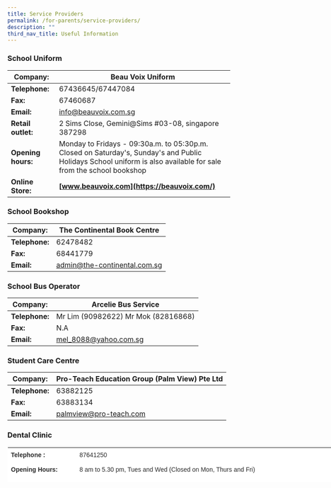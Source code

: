 ```yaml
---
title: Service Providers
permalink: /for-parents/service-providers/
description: ""
third_nav_title: Useful Information
---
```


### School Uniform
| **Company:**       | Beau Voix Uniform                                                                                                                                                 |
|--------------------|-------------------------------------------------------------------------------------------------------------------------------------------------------------------|
| **Telephone:**     | 67436645/67447084                                                                                                                                                 |
| **Fax:**           | 67460687                                                                                                                                                          |
| **Email:**         | info@beauvoix.com.sg                                                                                                                                              |
| **Retail outlet:** | 2 Sims Close, Gemini@Sims #03-08, singapore 387298                                                                                                                |
| **Opening hours:** | Monday to Fridays - 09:30a.m. to 05:30p.m. Closed on Saturday's, Sunday's and Public Holidays  School uniform is also available for sale from the school bookshop |
| **Online Store:**  | **[www.beauvoix.com](https://beauvoix.com/)**                                                                                                                                                                |

### School Bookshop
| **Company:**   | The Continental Book Centre  |
|----------------|------------------------------|
| **Telephone:** | 62478482                     |
| **Fax:**       | 68441779                     |
| **Email:**     | admin@the-continental.com.sg |

### School Bus Operator
| **Company:**   | Arcelie Bus Service                 |
|----------------|-------------------------------------|
| **Telephone:** | Mr Lim (90982622) Mr Mok (82816868) |
| **Fax:**       | N.A                                 |
| **Email:**     | mel_8088@yahoo.com.sg               |

### Student Care Centre
| **Company:**   | Pro-Teach Education Group (Palm View) Pte Ltd |
|----------------|-----------------------------------------------|
| **Telephone:** | 63882125                                      |
| **Fax:**       | 63883134                                      |
| **Email:**     | palmview@pro-teach.com                        |

### Dental Clinic
<table class="ives_tab_kosong" style="margin: 0px; outline: 0px; padding: 0px; border-collapse: collapse; border: 1px solid transparent; table-layout: fixed; color: rgb(43, 43, 43); font-family: Montserrat, sans-serif; font-size: 14px; font-style: normal; font-variant-ligatures: normal; font-variant-caps: normal; font-weight: 400; letter-spacing: normal; orphans: 2; text-align: left; text-transform: none; white-space: normal; widows: 2; word-spacing: 0px; -webkit-text-stroke-width: 0px; background-color: rgb(255, 255, 255); text-decoration-thickness: initial; text-decoration-style: initial; text-decoration-color: initial; line-height: 19.6px; width: 923px; height: 79px;"><tbody style="margin: 0px; outline: 0px; padding: 0px;"><tr style="margin: 0px; outline: 0px; padding: 0px;"><td style="margin: 0px; outline: 0px; padding: 7px; vertical-align: top; width: 141px;"><b style="margin: 0px; outline: 0px; padding: 0px; line-height: 19.6px;">Telephone :</b></td><td style="margin: 0px; outline: 0px; padding: 7px; vertical-align: top; width: 628px;"><span lang="EN-SG" style="margin: 0px; outline: 0px; padding: 0px; font-size: 11pt; font-family: Calibri, sans-serif;"></span>87641250<br style="margin: 0px; outline: 0px; padding: 0px;"></td></tr><tr style="margin: 0px; outline: 0px; padding: 0px;"><td style="margin: 0px; outline: 0px; padding: 7px; vertical-align: top;"><b style="margin: 0px; outline: 0px; padding: 0px;">Opening Hours:</b></td><td style="margin: 0px; outline: 0px; padding: 7px; vertical-align: top;">8 am to 5.30 pm, Tues and Wed (Closed on Mon, Thurs and Fri)<span class="aBn" data-term="goog_1368756660" tabindex="0" style="margin: 0px; outline: 0px; padding: 0px; border-bottom: 1px dashed rgb(204, 204, 204); position: relative; top: -2px; z-index: 0; font-family: Arial, sans-serif; font-size: 13.3333px;"><span class="aQJ" style="margin: 0px; outline: 0px; padding: 0px; position: relative; top: 2px; z-index: -1;"></span></span><span style="margin: 0px; outline: 0px; padding: 0px; font-family: Arial, sans-serif; font-size: 13.3333px;"></span></td></tr><tr style="margin: 0px; outline: 0px; padding: 0px;"><td style="margin: 0px; outline: 0px; padding: 7px; vertical-align: top;">&nbsp;</td><td style="margin: 0px; outline: 0px; padding: 7px; vertical-align: top;"><span style="margin: 0px; outline: 0px; padding: 0px; line-height: 19.6px;">Prior appointment required for after-school hours consultation/treatment.<br style="margin: 0px; outline: 0px; padding: 0px;">In the event of urgent need, parents can contact our buddy clinics at</span><p class="" style="margin: 0px 0px 1em; outline: 0px; padding: 0px; line-height: 19.6px;"></p><ul style="margin: 0px 0px 0.5em 1.5em; outline: 0px; padding: 0px;"><li style="margin: 0px; outline: 0px; padding: 0px;"><span style="margin: 0px; outline: 0px; padding: 0px; line-height: 19.6px; background-color: transparent;"><b style="margin: 0px; outline: 0px; padding: 0px;">Yio Chu Kang Primary School</b>: 63854154</span></li><li style="margin: 0px; outline: 0px; padding: 0px;"><span style="margin: 0px; outline: 0px; padding: 0px; line-height: 19.6px; background-color: transparent;"><b style="margin: 0px; outline: 0px; padding: 0px;">North Vista Primary School</b>: 67538332</span></li><li style="margin: 0px; outline: 0px; padding: 0px;"><b style="margin: 0px; outline: 0px; padding: 0px;">Compassvale Primary School</b><span>&nbsp;</span>: 63847759</li></ul></td></tr></tbody></table>